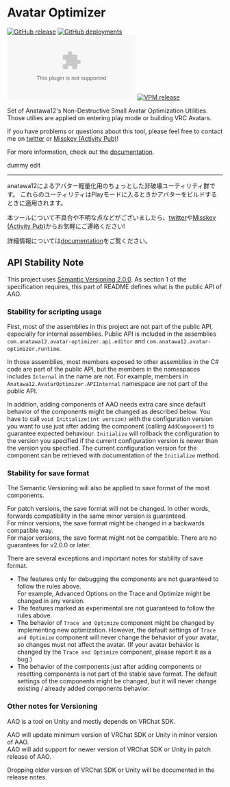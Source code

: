 Avatar Optimizer
====

[![GitHub release][shields-latest-release]][github-latest]
[![GitHub deployments][shields-deployment-master]][github-latest]
[![GitHub deployments][shields-deployment-vpm]][vpm-repository]
[![VPM release][shields-vpm]][vpm-repository]

[shields-latest-release]: https://img.shields.io/github/v/release/anatawa12/AvatarOptimizer?display_name=tag&sort=semver
[shields-deployment-vpm]: https://img.shields.io/github/deployments/anatawa12/AvatarOptimizer/vpm.anatawa12.com?label=VPM%20Deployment
[shields-deployment-master]: https://img.shields.io/github/deployments/anatawa12/AvatarOptimizer/master%20branch?label=Deployment
[shields-vpm]: https://img.shields.io/vpm/v/com.anatawa12.avatar-optimizer?repository_url=https%3A%2F%2Fvpm.anatawa12.com%2Fvpm.json

Set of Anatawa12's Non-Destructive Small Avatar Optimization Utilities.
Those utilies are applied on entering play mode or building VRC Avatars.

If you have problems or questions about this tool, please feel free to contact me on [twitter][twitter] or [Misskey (Activity Pub)][misskey]!

For more information, check out the [documentation].

dummy edit

---

anatawa12によるアバター軽量化用のちょっとした非破壊ユーティリティ群です。
これらのユーティリティはPlayモードに入るときかアバターをビルドするときに適用されます。

本ツールについて不具合や不明な点などがございましたら、[twitter][twitter]や[Misskey (Activity Pub)][misskey]からお気軽にご連絡ください!

詳細情報については[documentation][documentation-ja]をご覧ください。

[documentation]: https://vpm.anatawa12.com/avatar-optimizer/en/
[documentation-ja]: https://vpm.anatawa12.com/avatar-optimizer/ja/

[twitter]: https://go.anatawa12.com/twitter.vrchat
[misskey]: https://go.anatawa12.com/misskey.vrchat
[vpm-repository]: https://vpm.anatawa12.com/
[github-latest]: https://github.com/anatawa12/AvatarOptimizer/releases/latest

## API Stability Note

This project uses [Semantic Versioning 2.0.0](https://semver.org/spec/v2.0.0.html).
As section 1 of the specification requires, this part of README defines what is the public API of AAO.

### Stability for scripting usage

First, most of the assemblies in this project are not part of the public API, especially for internal assemblies.
Public API is included in the assemblies `com.anatawa12.avatar-optimizer.api.editor` and `com.anatawa12.avatar-optimizer.runtime`.

In those assemblies, most members exposed to other assemblies in the C# code are part of the public API,
but the members in the namespaces includes `Internal` in the name are not.
For example, members in `Anatawa12.AvatarOptimizer.APIInternal` namespace are not part of the public API.

In addition, adding components of AAO needs extra care since default behavior of the components might be changed as described below.
You have to call `void Initialize(int version)` with the configuration version you want to use just after adding the component (calling `AddComponent`) to guarantee expected behaviour.
`Initialize` will rollback the configuration to the version you specified if the current configuration version is newer than the version you specified.
The current configuration version for the component can be retrieved with documentation of the `Initialize` method.

### Stability for save format

The Semantic Versioning will also be applied to save format of the most components.

For patch versions, the save format will not be changed. In other words, forwards compatibility in the same minor version is guaranteed.\
For minor versions, the save format might be changed in a backwards compatible way.\
For major versions, the save format might not be compatible. There are no guarantees for v2.0.0 or later.

There are several exceptions and important notes for stability of save format.
- The features only for debugging the components are not guaranteed to follow the rules above.\
  For example, Advanced Options on the Trace and Optimize might be changed in any version.
- The features marked as experimental are not guaranteed to follow the rules above.
- The behavior of `Trace and Optimize` component might be changed by implementing new optimization.
  However, the default settings of `Trace and Optimize` component will never change the behavior of your avatar, so changes must not affect the avatar.
  (If your avatar behavior is changed by the `Trace and Optimize` component, please report it as a bug.)
- The behavior of the components just after adding components or resetting components is not part of the stable save format.
  The default settings of the components might be changed, but it will never change existing / already added components behavior.

### Other notes for Versioning

AAO is a tool on Unity and mostly depends on VRChat SDK.

AAO will update minimum version of VRChat SDK or Unity in minor version of AAO.\
AAO will add support for newer version of VRChat SDK or Unity in patch release of AAO.

Dropping older version of VRChat SDK or Unity will be documented in the release notes.
